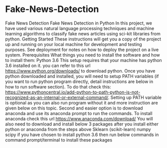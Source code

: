 # Fake-News-Detection
Fake News Detection Fake News Detection in Python  In this project, we have used various natural language processing techniques and machine learning algorithms to classify fake news articles using sci-kit libraries from python.  Getting Started These instructions will get you a copy of the project up and running on your local machine for development and testing purposes. See deployment for notes on how to deploy the project on a live system.  Prerequisites What things you need to install the software and how to install them:  Python 3.6 This setup requires that your machine has python 3.6 installed on it. you can refer to this url https://www.python.org/downloads/ to download python. Once you have python downloaded and installed, you will need to setup PATH variables (if you want to run python program directly, detail instructions are below in how to run software section). To do that check this: https://www.pythoncentral.io/add-python-to-path-python-is-not-recognized-as-an-internal-or-external-command/. Setting up PATH variable is optional as you can also run program without it and more instruction are given below on this topic. Second and easier option is to download anaconda and use its anaconda prompt to run the commands. To install anaconda check this url https://www.anaconda.com/download/ You will also need to download and install below 3 packages after you install either python or anaconda from the steps above Sklearn (scikit-learn) numpy scipy if you have chosen to install python 3.6 then run below commands in command prompt/terminal to install these packages
